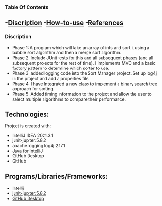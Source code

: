 ### Table Of Contents
-[Discription](#description)
-[How-to-use](#How-to-use)
-[References](#References)
-------
### Discription
* Phase 1: A program which will take an array of ints and sort it using a bubble sort algorithm and then a merge sort algorithm.
* Phase 2: Include JUnit tests for this and all subsequent phases (and all subsequent projects for the rest of time). I implements MVC and a basic factory pattern to determine which sorter to use. 
* Phase 3: added logging code into the Sort Manager project. Set up log4j in the project and add a properties file. 
* Phase 4: I have Integrated a new class to implement a binary search tree approach for sorting.
* Phase 5: Added timing information to the project and allow the user to select multiple algorithms to compare their performance.


## Technologies:

Project is created with:
* IntelliJ IDEA 2021.3.1
* junit-jupiter:5.8.2
* apache.logging.log4j:2.17.1
* Java for IntelliJ
* GitHub Desktop
* GitHub

## Programs/Libraries/Frameworks:
* [Intellij](https://www.jetbrains.com/idea/download/#section=windows)
* [junit-jupiter:5.8.2](https://junit.org/junit5/docs/current/user-guide/)
* [GitHub Desktop](https://desktop.github.com)
